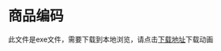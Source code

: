 # 商品编码

此文件是exe文件，需要下载到本地浏览，请点击[下载地址](http://resource.3cwdb.com/kailong-donghua/%E5%9F%BA%E6%9C%AC%E8%B5%84%E6%96%99-3%E4%BA%A7%E5%93%81%E7%BC%96%E7%A0%81.exe)下载动画

